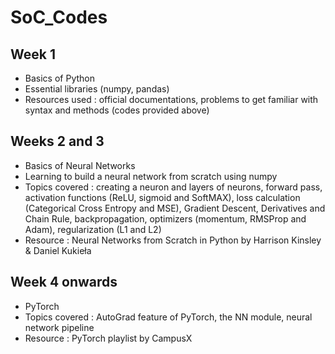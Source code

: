 # SoC_Codes

## Week 1
* Basics of Python
* Essential libraries (numpy, pandas)
* Resources used : official documentations, problems to get familiar with syntax and methods (codes provided above)

## Weeks 2 and 3
* Basics of Neural Networks
* Learning to build a neural network from scratch using numpy
* Topics covered : creating a neuron and layers of neurons, forward pass, activation functions (ReLU, sigmoid and SoftMAX), loss calculation (Categorical Cross Entropy and MSE), Gradient Descent, Derivatives and       Chain Rule, backpropagation, optimizers (momentum, RMSProp and Adam), regularization (L1 and L2)
* Resource : Neural Networks from Scratch in Python by Harrison Kinsley & Daniel Kukieła

## Week 4 onwards
* PyTorch
* Topics covered : AutoGrad feature of PyTorch, the NN module, neural network pipeline 
* Resource : PyTorch playlist by CampusX
